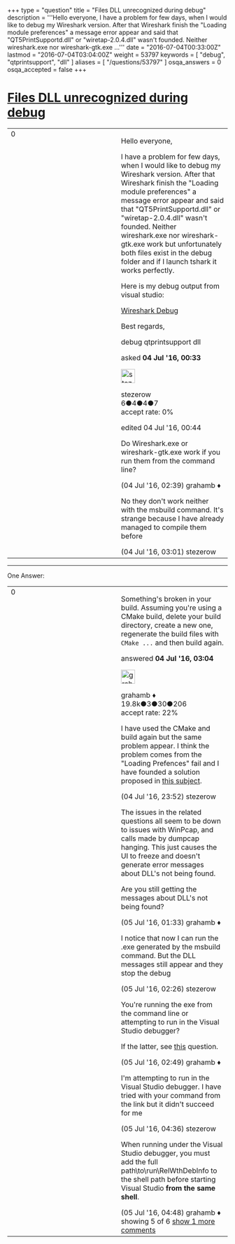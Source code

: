 +++
type = "question"
title = "Files DLL unrecognized during debug"
description = '''Hello everyone, I have a problem for few days, when I would like to debug my Wireshark version. After that Wireshark finish the &quot;Loading module preferences&quot; a message error appear and said that &quot;QT5PrintSupportd.dll&quot; or &quot;wiretap-2.0.4.dll&quot; wasn&#x27;t founded. Neither wireshark.exe nor wireshark-gtk.exe ...'''
date = "2016-07-04T00:33:00Z"
lastmod = "2016-07-04T03:04:00Z"
weight = 53797
keywords = [ "debug", "qtprintsupport", "dll" ]
aliases = [ "/questions/53797" ]
osqa_answers = 0
osqa_accepted = false
+++

<div class="headNormal">

# [Files DLL unrecognized during debug](/questions/53797/files-dll-unrecognized-during-debug)

</div>

<div id="main-body">

<div id="askform">

<table id="question-table" style="width:100%;"><colgroup><col style="width: 50%" /><col style="width: 50%" /></colgroup><tbody><tr class="odd"><td style="width: 30px; vertical-align: top"><div class="vote-buttons"><div id="post-53797-score" class="post-score" title="current number of votes">0</div><div id="favorite-count" class="favorite-count"></div></div></td><td><div id="item-right"><div class="question-body"><p>Hello everyone,</p><p>I have a problem for few days, when I would like to debug my Wireshark version. After that Wireshark finish the "Loading module preferences" a message error appear and said that "QT5PrintSupportd.dll" or "wiretap-2.0.4.dll" wasn't founded. Neither wireshark.exe nor wireshark-gtk.exe work but unfortunately both files exist in the debug folder and if I launch tshark it works perfectly.</p><p>Here is my debug output from visual studio:</p><p><a href="http://pastebin.com/3Z7cUM7N">Wireshark Debug</a></p><p>Best regards,</p></div><div id="question-tags" class="tags-container tags">debug qtprintsupport dll</div><div id="question-controls" class="post-controls"></div><div class="post-update-info-container"><div class="post-update-info post-update-info-user"><p>asked <strong>04 Jul '16, 00:33</strong></p><img src="https://secure.gravatar.com/avatar/1e089af1440cad240cf3e9651ec1b2fd?s=32&amp;d=identicon&amp;r=g" class="gravatar" width="32" height="32" alt="stezerow&#39;s gravatar image" /><p>stezerow<br />
<span class="score" title="6 reputation points">6</span><span title="4 badges"><span class="badge1">●</span><span class="badgecount">4</span></span><span title="4 badges"><span class="silver">●</span><span class="badgecount">4</span></span><span title="7 badges"><span class="bronze">●</span><span class="badgecount">7</span></span><br />
<span class="accept_rate" title="Rate of the user&#39;s accepted answers">accept rate:</span> <span title="stezerow has no accepted answers">0%</span></p></div><div class="post-update-info post-update-info-edited"><p>edited 04 Jul '16, 00:44</p></div></div><div id="comments-container-53797" class="comments-container"><span id="53799"></span><div id="comment-53799" class="comment"><div id="post-53799-score" class="comment-score"></div><div class="comment-text"><p>Do Wireshark.exe or wireshark-gtk.exe work if you run them from the command line?</p></div><div id="comment-53799-info" class="comment-info"><span class="comment-age">(04 Jul '16, 02:39)</span> grahamb ♦</div></div><span id="53800"></span><div id="comment-53800" class="comment"><div id="post-53800-score" class="comment-score"></div><div class="comment-text"><p>No they don't work neither with the msbuild command. It's strange because I have already managed to compile them before</p></div><div id="comment-53800-info" class="comment-info"><span class="comment-age">(04 Jul '16, 03:01)</span> stezerow</div></div></div><div id="comment-tools-53797" class="comment-tools"></div><div class="clear"></div><div id="comment-53797-form-container" class="comment-form-container"></div><div class="clear"></div></div></td></tr></tbody></table>

------------------------------------------------------------------------

<div class="tabBar">

<span id="sort-top"></span>

<div class="headQuestions">

One Answer:

</div>

</div>

<span id="53801"></span>

<div id="answer-container-53801" class="answer">

<table style="width:100%;"><colgroup><col style="width: 50%" /><col style="width: 50%" /></colgroup><tbody><tr class="odd"><td style="width: 30px; vertical-align: top"><div class="vote-buttons"><div id="post-53801-score" class="post-score" title="current number of votes">0</div></div></td><td><div class="item-right"><div class="answer-body"><p>Something's broken in your build. Assuming you're using a CMake build, delete your build directory, create a new one, regenerate the build files with <code>CMake ...</code> and then build again.</p></div><div class="answer-controls post-controls"></div><div class="post-update-info-container"><div class="post-update-info post-update-info-user"><p>answered <strong>04 Jul '16, 03:04</strong></p><img src="https://secure.gravatar.com/avatar/d2a7e24ca66604c749c7c88c1da8ff78?s=32&amp;d=identicon&amp;r=g" class="gravatar" width="32" height="32" alt="grahamb&#39;s gravatar image" /><p>grahamb ♦<br />
<span class="score" title="19834 reputation points"><span>19.8k</span></span><span title="3 badges"><span class="badge1">●</span><span class="badgecount">3</span></span><span title="30 badges"><span class="silver">●</span><span class="badgecount">30</span></span><span title="206 badges"><span class="bronze">●</span><span class="badgecount">206</span></span><br />
<span class="accept_rate" title="Rate of the user&#39;s accepted answers">accept rate:</span> <span title="grahamb has 274 accepted answers">22%</span></p></div></div><div id="comments-container-53801" class="comments-container"><span id="53820"></span><div id="comment-53820" class="comment"><div id="post-53820-score" class="comment-score"></div><div class="comment-text"><p>I have used the CMake and build again but the same problem appear. I think the problem comes from the "Loading Prefences" fail and I have founded a solution proposed in <a href="https://ask.wireshark.org/questions/26361/loading-configuration-files">this subject</a>.</p></div><div id="comment-53820-info" class="comment-info"><span class="comment-age">(04 Jul '16, 23:52)</span> stezerow</div></div><span id="53822"></span><div id="comment-53822" class="comment"><div id="post-53822-score" class="comment-score"></div><div class="comment-text"><p>The issues in the related questions all seem to be down to issues with WinPcap, and calls made by dumpcap hanging. This just causes the UI to freeze and doesn't generate error messages about DLL's not being found.</p><p>Are you still getting the messages about DLL's not being found?</p></div><div id="comment-53822-info" class="comment-info"><span class="comment-age">(05 Jul '16, 01:33)</span> grahamb ♦</div></div><span id="53826"></span><div id="comment-53826" class="comment"><div id="post-53826-score" class="comment-score"></div><div class="comment-text"><p>I notice that now I can run the .exe generated by the msbuild command. But the DLL messages still appear and they stop the debug</p></div><div id="comment-53826-info" class="comment-info"><span class="comment-age">(05 Jul '16, 02:26)</span> stezerow</div></div><span id="53828"></span><div id="comment-53828" class="comment"><div id="post-53828-score" class="comment-score"></div><div class="comment-text"><p>You're running the exe from the command line or attempting to run in the Visual Studio debugger?</p><p>If the latter, see <a href="https://ask.wireshark.org/questions/53760/visual-studio-unable-to-start-program-and-dlls-not-found">this</a> question.</p></div><div id="comment-53828-info" class="comment-info"><span class="comment-age">(05 Jul '16, 02:49)</span> grahamb ♦</div></div><span id="53829"></span><div id="comment-53829" class="comment"><div id="post-53829-score" class="comment-score"></div><div class="comment-text"><p>I'm attempting to run in the Visual Studio debugger. I have tried with your command from the link but it didn't succeed for me</p></div><div id="comment-53829-info" class="comment-info"><span class="comment-age">(05 Jul '16, 04:36)</span> stezerow</div></div><span id="53830"></span><div id="comment-53830" class="comment not_top_scorer"><div id="post-53830-score" class="comment-score"></div><div class="comment-text"><p>When running under the Visual Studio debugger, you must add the full path\to\run\RelWthDebInfo to the shell path before starting Visual Studio <strong>from the same shell</strong>.</p></div><div id="comment-53830-info" class="comment-info"><span class="comment-age">(05 Jul '16, 04:48)</span> grahamb ♦</div></div></div><div id="comment-tools-53801" class="comment-tools"><span class="comments-showing"> showing 5 of 6 </span> <a href="#" class="show-all-comments-link">show 1 more comments</a></div><div class="clear"></div><div id="comment-53801-form-container" class="comment-form-container"></div><div class="clear"></div></div></td></tr></tbody></table>

</div>

<div class="paginator-container-left">

</div>

</div>

</div>

